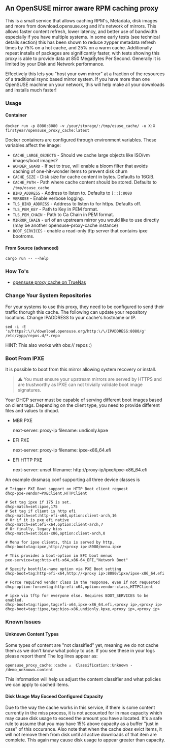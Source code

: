 ## An OpenSUSE mirror aware RPM caching proxy

This is a small service that allows caching RPM's, Metadata, disk images and more from
download.opensuse.org and it's network of mirrors. This allows faster content refresh,
lower latency, and better use of bandwidth especially if you have multiple systems. In
some early tests (see technical details section) this has been shown to reduce zypper
metadata refresh times by 75% on a hot cache, and 25% on a warm cache. Additionally
repeat installs of packages are significantly faster, with tests showing this proxy is
able to provide data at 850 MegaBytes Per Second. Generally it is limited by your Disk and Network
performance.

Effectively this lets you "host your own mirror" at a fraction of the resources of a traditional
rsync based mirror system. If you have more than one OpenSUSE machine on your network, this will
help make all your downloads and installs much faster!

### Usage

#### Container

    docker run -p 8080:8080 -v /your/storage/:/tmp/osuse_cache/ -u X:X firstyear/opensuse_proxy_cache:latest

Docker containers are configured through environment variables. These variables affect the image:

* `CACHE_LARGE_OBJECTS` - Should we cache large objects like ISO/vm images/boot images?
* `WONDER_GUARD` - If set to true, will enable a bloom filter that avoids caching of one-hit-wonder items to prevent disk churn
* `CACHE_SIZE` - Disk size for cache content in bytes. Defaults to 16GiB.
* `CACHE_PATH` - Path where cache content should be stored. Defaults to `/tmp/osuse_cache`
* `BIND_ADDRESS` - Address to listen to. Defaults to `[::]:8080`
* `VERBOSE` - Enable verbose logging.
* `TLS_BIND_ADDRESS` - Address to listen to for https. Defaults off.
* `TLS_PEM_KEY` - Path to Key in PEM format.
* `TLS_PEM_CHAIN` - Path to Ca Chain in PEM format.
* `MIRROR_CHAIN` - url of an upstream mirror you would like to use directly (may be another opensuse-proxy-cache instance)
* `BOOT_SERVICES` - enable a read-only tftp server that contains ipxe bootroms.

#### From Source (advanced)

    cargo run -- --help

### How To's

* [opensuse proxy cache on TrueNas](https://sfalken.tech/posts/2024-03-07-docker-container-truenas-scale/)

### Change Your System Repositories

For your systems to use this proxy, they need to be configured to send their traffic thorugh this
cache. The following can update your repository locations. Change IPADDRESS to your cache's hostname
or IP.

    sed -i -E 's/https?:\/\/download.opensuse.org/http:\/\/IPADDRESS:8080/g' /etc/zypp/repos.d/*.repo

HINT: This also works with obs:// repos :)

### Boot From IPXE

It is possible to boot from this mirror allowing system recovery or install.

> ⚠️  You must ensure your upstream mirrors are served by HTTPS and are trustworthy as IPXE can not
> trivially validate boot image signatures.

Your DHCP server must be capable of serving different boot images based on client tags. Depending
on the client type, you need to provide different files and values to dhcpd.

* MBR PXE

    next-server: proxy-ip
    filename: undionly.kpxe

* EFI PXE

    next-server: proxy-ip
    filename: ipxe-x86_64.efi

* EFI HTTP PXE

    next-server: unset
    filename: http://proxy-ip/ipxe/ipxe-x86_64.efi


An example dnsmasq.conf supporting all three device classes is

    # Trigger PXE Boot support on HTTP Boot client request
    dhcp-pxe-vendor=PXEClient,HTTPClient

    # Set tag ipxe if 175 is set.
    dhcp-match=set:ipxe,175
    # Set tag if client is http efi
    dhcp-match=set:http-efi-x64,option:client-arch,16
    # Or if it is pxe efi native
    dhcp-match=set:efi-x64,option:client-arch,7
    # Or finally, legacy bios
    dhcp-match=set:bios-x86,option:client-arch,0

    # Menu for ipxe clients, this is served by http.
    dhcp-boot=tag:ipxe,http://<proxy ip>:8080/menu.ipxe

    # This provides a boot-option in EFI boot menus
    pxe-service=tag:http-efi-x64,x86-64_EFI,"Network Boot"

    # Specify bootfile-name option via PXE Boot setting
    dhcp-boot=tag:http-efi-x64,http://<proxy ip>:8080/ipxe/ipxe-x86_64.efi

    # Force required vendor class in the response, even if not requested
    dhcp-option-force=tag:http-efi-x64,option:vendor-class,HTTPClient

    # ipxe via tftp for everyone else. Requires BOOT_SERVICES to be enabled.
    dhcp-boot=tag:!ipxe,tag:efi-x64,ipxe-x86_64.efi,<proxy ip>,<proxy ip>
    dhcp-boot=tag:!ipxe,tag:bios-x86,undionly.kpxe,<proxy ip>,<proxy ip>


### Known Issues

#### Unknown Content Types

Some types of content are "not classified" yet, meaning we do not cache them as we don't know what policy
to use. If you see these in your logs please report them! The log lines appear as:

    opensuse_proxy_cache::cache ⚠️  Classification::Unknown - /demo_unknown.content

This information will help us adjust the content classifier and what policies we can apply to cached
items.

#### Disk Usage May Exceed Configured Capacity

Due to the way the cache works in this service, if there is some content currently in the miss
process, it is not accounted for in max capacity which may cause disk usage to exceed the amount
you have allocated. It's a safe rule to assume that you may have 15% above capacity as a buffer
"just in case" of this occurance. Also note that when the cache *does* evict items, it will not
remove them from disk until all active downloads of that item are complete. This again may cause
disk usage to appear greater than capacity.
